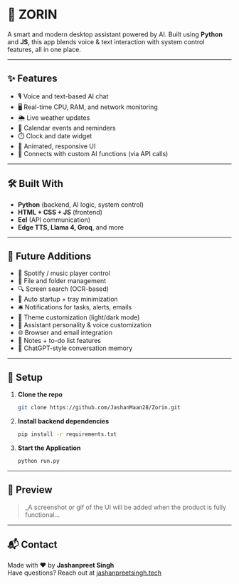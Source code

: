 # 🧠 ZORIN

A smart and modern desktop assistant powered by AI. Built using **Python** and **JS**, this app blends voice & text interaction with system control features, all in one place.

---

## ✨ Features

- 🎙️ Voice and text-based AI chat  
- 🖥️ Real-time CPU, RAM, and network monitoring  
- 🌦️ Live weather updates  
- 📅 Calendar events and reminders  
- ⏱️ Clock and date widget  
- 🎨 Animated, responsive UI  
- 🧠 Connects with custom AI functions (via API calls)  

---


## 🛠️ Built With

- **Python** (backend, AI logic, system control)  
- **HTML + CSS + JS** (frontend)  
- **Eel** (API communication)  
- **Edge TTS, Llama 4, Groq**, and more  

---

## 🔮 Future Additions

- 🎵 Spotify / music player control  
- 📂 File and folder management  
- 🔍 Screen search (OCR-based)  
- 🚀 Auto startup + tray minimization  
- 🛎️ Notifications for tasks, alerts, emails  
- 🎨 Theme customization (light/dark mode)  
- 🤖 Assistant personality & voice customization  
- 🌐 Browser and email integration  
- 📝 Notes + to-do list features  
- 🧠 ChatGPT-style conversation memory  

---

## 🚀 Setup

1. **Clone the repo**
   ```bash
   git clone https://github.com/JashanMaan28/Zorin.git
   ```

2. **Install backend dependencies**
   ```bash
   pip install -r requirements.txt
   ```

3. **Start the Application**
   ```bash
   python run.py
   ```

---

## 📸 Preview

> _A screenshot or gif of the UI will be added when the product is fully functional...

---

## 📬 Contact

Made with ❤️ by **Jashanpreet Singh**  
Have questions? Reach out at [jashanpreetsingh.tech](https://jashanpreetsingh.tech/)
```
